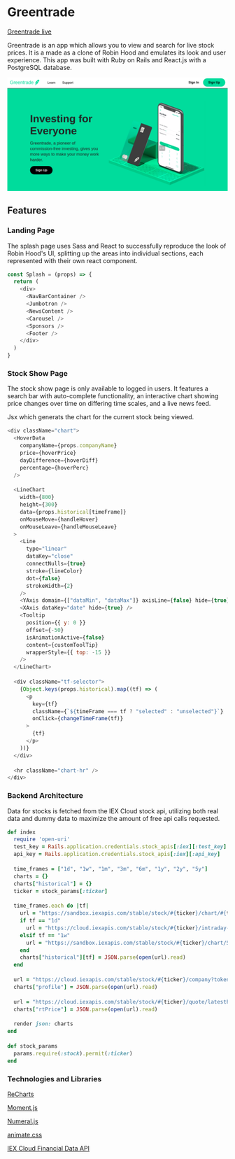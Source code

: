 # Greentrade

[Greentrade live](https://greentrade.herokuapp.com/#/)

Greentrade is an app which allows you to view and search for live stock prices. It is a made as a clone of Robin Hood and emulates its look and user experience. This app was built with Ruby on Rails and React.js with a PostgreSQL database.

![intro-png](app/assets/images/readme_images/intro.png)

## Features

### Landing Page

The splash page uses Sass and React to successfully reproduce the look of Robin Hood's UI, splitting up the areas into individual sections, each represented with their own react component.

```js
const Splash = (props) => {
  return (
    <div>
      <NavBarContainer />
      <Jumbotron />
      <NewsContent />
      <Carousel />
      <Sponsors />
      <Footer />
    </div>
  )
}
```

### Stock Show Page

The stock show page is only available to logged in users. It features a search bar with auto-complete functionality, an interactive chart showing price changes over time on differing time scales, and a live news feed.

Jsx which generats the chart for the current stock being viewed.
```js
<div className="chart">
  <HoverData
    companyName={props.companyName}
    price={hoverPrice}
    dayDifference={hoverDiff}
    percentage={hoverPerc}
  />

  <LineChart
    width={800}
    height={300}
    data={props.historical[timeFrame]}
    onMouseMove={handleHover}
    onMouseLeave={handleMouseLeave}
  >
    <Line
      type="linear"
      dataKey="close"
      connectNulls={true}
      stroke={lineColor}
      dot={false}
      strokeWidth={2}
    />
    <YAxis domain={["dataMin", "dataMax"]} axisLine={false} hide={true} />
    <XAxis dataKey="date" hide={true} />
    <Tooltip
      position={{ y: 0 }}
      offset={-50}
      isAnimationActive={false}
      content={customToolTip}
      wrapperStyle={{ top: -15 }}
    />
  </LineChart>

  <div className="tf-selector">
    {Object.keys(props.historical).map((tf) => (
      <p
        key={tf}
        className={`${timeFrame === tf ? "selected" : "unselected"}`}
        onClick={changeTimeFrame(tf)}
      >
        {tf}
      </p>
    ))}
  </div>

  <hr className="chart-hr" />
</div>
```

### Backend Architecture
Data for stocks is fetched from the IEX Cloud stock api, utilizing both real data and dummy data to maximize the amount of free api calls requested.

```rb
def index
  require 'open-uri'
  test_key = Rails.application.credentials.stock_apis[:iex][:test_key]
  api_key = Rails.application.credentials.stock_apis[:iex][:api_key]

  time_frames = ["1d", "1w", "1m", "3m", "6m", "1y", "2y", "5y"]
  charts = {}
  charts["historical"] = {}
  ticker = stock_params[:ticker]

  time_frames.each do |tf|
    url = "https://sandbox.iexapis.com/stable/stock/#{ticker}/chart/#{tf}?token=#{test_key}"
    if tf == "1d"
      url = "https://cloud.iexapis.com/stable/stock/#{ticker}/intraday-prices?token=#{api_key}"
    elsif tf == "1w"
      url = "https://sandbox.iexapis.com/stable/stock/#{ticker}/chart/5d?token=#{test_key}"
    end
    charts["historical"][tf] = JSON.parse(open(url).read)
  end

  url = "https://cloud.iexapis.com/stable/stock/#{ticker}/company?token=#{api_key}"
  charts["profile"] = JSON.parse(open(url).read)

  url = "https://cloud.iexapis.com/stable/stock/#{ticker}/quote/latestPrice?token=#{api_key}"
  charts["rtPrice"] = JSON.parse(open(url).read)

  render json: charts
end

def stock_params
  params.require(:stock).permit(:ticker)
end
```
### Technologies and Libraries
[ReCharts](https://recharts.org/en-US/)

[Moment.js](https://momentjs.com/)

[Numeral.js](http://numeraljs.com/)

[animate.css](https://animate.style/)

[IEX Cloud Financial Data API](https://iexcloud.io/)
